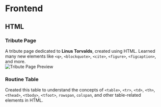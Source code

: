# Frontend

## HTML

### Tribute Page  
A tribute page dedicated to **Linus Torvalds**, created using HTML. Learned many new elements like `<q>`, `<blockquote>`, `<cite>`, `<figure>`, `<figcaption>`, and more.  
![Tribute Page Preview](./01.html/01.tribute%20page/source/127.0.0.1_5501_01.html_01.tribute%2520page_index.html.png)

### Routine Table 
Created this table to understand the concepts of `<table>`, `<tr>`, `<td>`, `<th>`, `<thead>`, `<tbody>`, `<tfoot>`, `rowspan`, `colspan`, and other table-related elements in HTML.  
